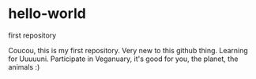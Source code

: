 # hello-world
first repository

Coucou, this is my first repository.
Very new to this github thing. Learning for Uuuuuni.
Participate in Veganuary, it's good for you, the planet, the animals :)
